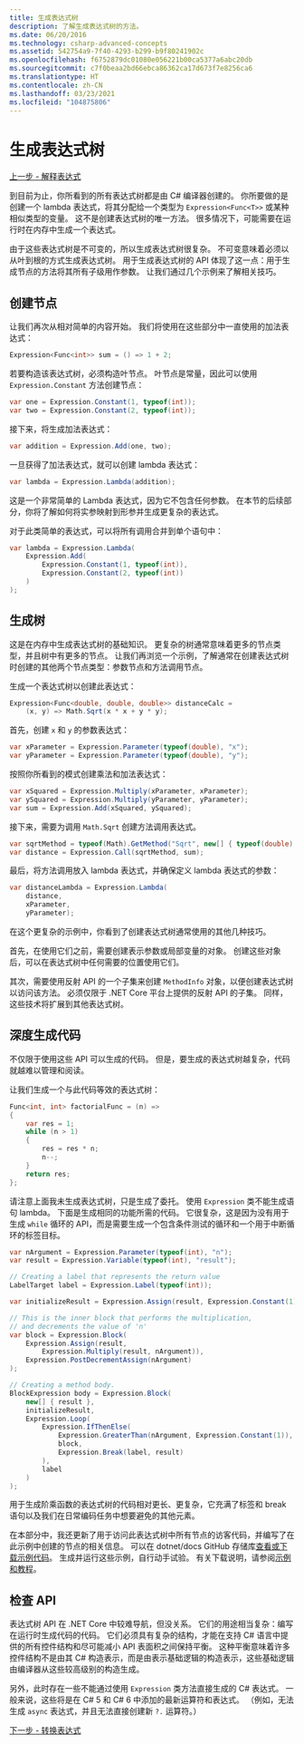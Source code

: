 ```yaml
---
title: 生成表达式树
description: 了解生成表达式树的方法。
ms.date: 06/20/2016
ms.technology: csharp-advanced-concepts
ms.assetid: 542754a9-7f40-4293-b299-b9f80241902c
ms.openlocfilehash: f6752879dc01080e056221b00ca5377a6abc20db
ms.sourcegitcommit: c7f0beaa2bd66ebca86362ca17d673f7e8256ca6
ms.translationtype: HT
ms.contentlocale: zh-CN
ms.lasthandoff: 03/23/2021
ms.locfileid: "104875806"
---
```

# <a name="building-expression-trees"></a>生成表达式树

[上一步 - 解释表达式](expression-trees-interpreting.md)

到目前为止，你所看到的所有表达式树都是由 C# 编译器创建的。 你所要做的是创建一个 lambda 表达式，将其分配给一个类型为 `Expression<Func<T>>` 或某种相似类型的变量。 这不是创建表达式树的唯一方法。 很多情况下，可能需要在运行时在内存中生成一个表达式。

由于这些表达式树是不可变的，所以生成表达式树很复杂。 不可变意味着必须以从叶到根的方式生成表达式树。 用于生成表达式树的 API 体现了这一点：用于生成节点的方法将其所有子级用作参数。 让我们通过几个示例来了解相关技巧。

## <a name="creating-nodes"></a>创建节点

让我们再次从相对简单的内容开始。 我们将使用在这些部分中一直使用的加法表达式：

```csharp
Expression<Func<int>> sum = () => 1 + 2;
```

若要构造该表达式树，必须构造叶节点。
叶节点是常量，因此可以使用 `Expression.Constant` 方法创建节点：

```csharp
var one = Expression.Constant(1, typeof(int));
var two = Expression.Constant(2, typeof(int));
```

接下来，将生成加法表达式：

```csharp
var addition = Expression.Add(one, two);
```

一旦获得了加法表达式，就可以创建 lambda 表达式：

```csharp
var lambda = Expression.Lambda(addition);
```

这是一个非常简单的 Lambda 表达式，因为它不包含任何参数。
在本节的后续部分，你将了解如何将实参映射到形参并生成更复杂的表达式。

对于此类简单的表达式，可以将所有调用合并到单个语句中：

```csharp
var lambda = Expression.Lambda(
    Expression.Add(
        Expression.Constant(1, typeof(int)),
        Expression.Constant(2, typeof(int))
    )
);
```

## <a name="building-a-tree"></a>生成树

这是在内存中生成表达式树的基础知识。 更复杂的树通常意味着更多的节点类型，并且树中有更多的节点。 让我们再浏览一个示例，了解通常在创建表达式树时创建的其他两个节点类型：参数节点和方法调用节点。

生成一个表达式树以创建此表达式：

```csharp
Expression<Func<double, double, double>> distanceCalc =
    (x, y) => Math.Sqrt(x * x + y * y);
```

首先，创建 `x` 和 `y` 的参数表达式：

```csharp
var xParameter = Expression.Parameter(typeof(double), "x");
var yParameter = Expression.Parameter(typeof(double), "y");
```

按照你所看到的模式创建乘法和加法表达式：

```csharp
var xSquared = Expression.Multiply(xParameter, xParameter);
var ySquared = Expression.Multiply(yParameter, yParameter);
var sum = Expression.Add(xSquared, ySquared);
```

接下来，需要为调用 `Math.Sqrt` 创建方法调用表达式。

```csharp
var sqrtMethod = typeof(Math).GetMethod("Sqrt", new[] { typeof(double) });
var distance = Expression.Call(sqrtMethod, sum);
```

最后，将方法调用放入 lambda 表达式，并确保定义 lambda 表达式的参数：

```csharp
var distanceLambda = Expression.Lambda(
    distance,
    xParameter,
    yParameter);
```

在这个更复杂的示例中，你看到了创建表达式树通常使用的其他几种技巧。

首先，在使用它们之前，需要创建表示参数或局部变量的对象。 创建这些对象后，可以在表达式树中任何需要的位置使用它们。

其次，需要使用反射 API 的一个子集来创建 `MethodInfo` 对象，以便创建表达式树以访问该方法。 必须仅限于 .NET Core 平台上提供的反射 API 的子集。 同样，这些技术将扩展到其他表达式树。

## <a name="building-code-in-depth"></a>深度生成代码

不仅限于使用这些 API 可以生成的代码。 但是，要生成的表达式树越复杂，代码就越难以管理和阅读。

让我们生成一个与此代码等效的表达式树：

```csharp
Func<int, int> factorialFunc = (n) =>
{
    var res = 1;
    while (n > 1)
    {
        res = res * n;
        n--;
    }
    return res;
};
```

请注意上面我未生成表达式树，只是生成了委托。 使用 `Expression` 类不能生成语句 lambda。 下面是生成相同的功能所需的代码。 它很复杂，这是因为没有用于生成 `while` 循环的 API，而是需要生成一个包含条件测试的循环和一个用于中断循环的标签目标。

```csharp
var nArgument = Expression.Parameter(typeof(int), "n");
var result = Expression.Variable(typeof(int), "result");

// Creating a label that represents the return value
LabelTarget label = Expression.Label(typeof(int));

var initializeResult = Expression.Assign(result, Expression.Constant(1));

// This is the inner block that performs the multiplication,
// and decrements the value of 'n'
var block = Expression.Block(
    Expression.Assign(result,
        Expression.Multiply(result, nArgument)),
    Expression.PostDecrementAssign(nArgument)
);

// Creating a method body.
BlockExpression body = Expression.Block(
    new[] { result },
    initializeResult,
    Expression.Loop(
        Expression.IfThenElse(
            Expression.GreaterThan(nArgument, Expression.Constant(1)),
            block,
            Expression.Break(label, result)
        ),
        label
    )
);
```

用于生成阶乘函数的表达式树的代码相对更长、更复杂，它充满了标签和 break 语句以及我们在日常编码任务中想要避免的其他元素。

在本部分中，我还更新了用于访问此表达式树中所有节点的访客代码，并编写了在此示例中创建的节点的相关信息。 可以在 dotnet/docs GitHub 存储库[查看或下载示例代码](https://github.com/dotnet/samples/tree/main/csharp/expression-trees)。 生成并运行这些示例，自行动手试验。 有关下载说明，请参阅[示例和教程](../samples-and-tutorials/index.md#view-and-download-samples)。

## <a name="examining-the-apis"></a>检查 API

表达式树 API 在 .NET Core 中较难导航，但没关系。 它们的用途相当复杂：编写在运行时生成代码的代码。 它们必须具有复杂的结构，才能在支持 C# 语言中提供的所有控件结构和尽可能减小 API 表面积之间保持平衡。 这种平衡意味着许多控件结构不是由其 C# 构造表示，而是由表示基础逻辑的构造表示，这些基础逻辑由编译器从这些较高级别的构造生成。

另外，此时存在一些不能通过使用 `Expression` 类方法直接生成的 C# 表达式。 一般来说，这些将是在 C# 5 和 C# 6 中添加的最新运算符和表达式。 （例如，无法生成 `async` 表达式，并且无法直接创建新 `?.` 运算符。）

[下一步 - 转换表达式](expression-trees-translating.md)
